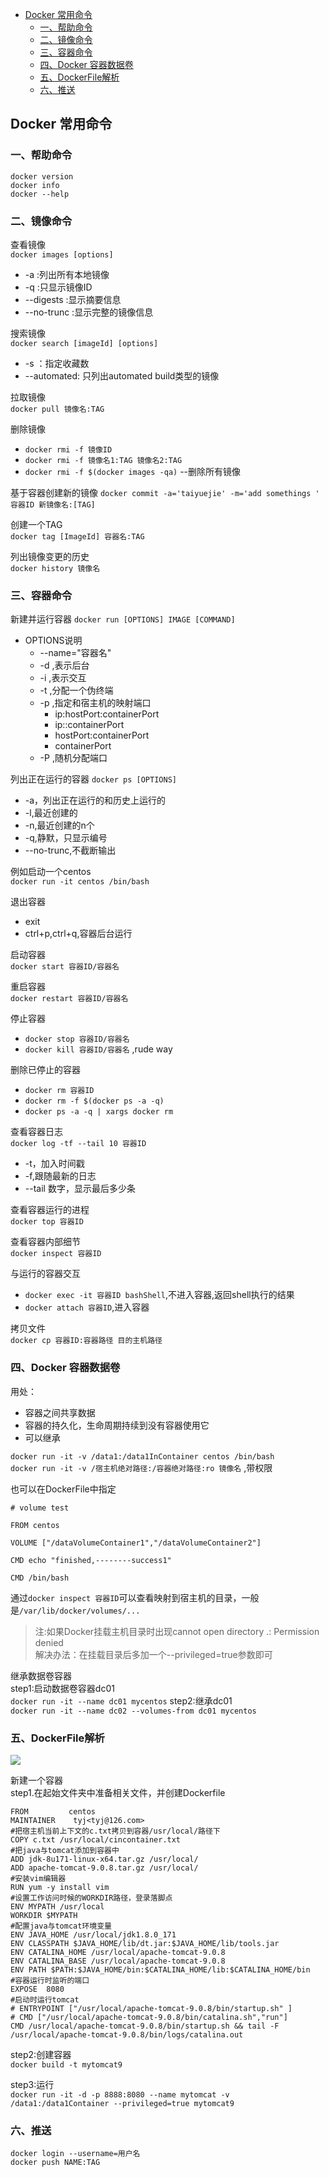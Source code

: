 <!-- TOC -->

- [Docker 常用命令](#docker-%e5%b8%b8%e7%94%a8%e5%91%bd%e4%bb%a4)
  - [一、帮助命令](#%e4%b8%80%e5%b8%ae%e5%8a%a9%e5%91%bd%e4%bb%a4)
  - [二、镜像命令](#%e4%ba%8c%e9%95%9c%e5%83%8f%e5%91%bd%e4%bb%a4)
  - [三、容器命令](#%e4%b8%89%e5%ae%b9%e5%99%a8%e5%91%bd%e4%bb%a4)
  - [四、Docker 容器数据卷](#%e5%9b%9bdocker-%e5%ae%b9%e5%99%a8%e6%95%b0%e6%8d%ae%e5%8d%b7)
  - [五、DockerFile解析](#%e4%ba%94dockerfile%e8%a7%a3%e6%9e%90)
  - [六、推送](#%e5%85%ad%e6%8e%a8%e9%80%81)

<!-- /TOC -->
## Docker 常用命令
### 一、帮助命令
 ``` 
 docker version
 docker info 
 docker --help
 ```

### 二、镜像命令
查看镜像   
`docker images [options]`
- -a :列出所有本地镜像
- -q :只显示镜像ID
- --digests :显示摘要信息
- --no-trunc :显示完整的镜像信息

搜索镜像   
`docker search [imageId] [options]`
- -s ：指定收藏数
- --automated: 只列出automated build类型的镜像

拉取镜像   
`docker pull 镜像名:TAG`

删除镜像   
- `docker rmi -f 镜像ID`
- `docker rmi -f 镜像名1:TAG 镜像名2:TAG `
- `docker rmi -f $(docker images -qa)` --删除所有镜像

基于容器创建新的镜像
`docker commit -a='taiyuejie' -m='add somethings ' 容器ID 新镜像名:[TAG]`  

创建一个TAG  
`docker tag [ImageId] 容器名:TAG`

列出镜像变更的历史  
`docker history 镜像名`

### 三、容器命令
新建并运行容器
`docker run [OPTIONS] IMAGE [COMMAND]`
- OPTIONS说明
  - --name="容器名"
  - -d ,表示后台
  - -i ,表示交互
  - -t ,分配一个伪终端
  - -p ,指定和宿主机的映射端口
    - ip:hostPort:containerPort
    - ip::containerPort
    - hostPort:containerPort
    - containerPort
  - -P ,随机分配端口

列出正在运行的容器
`docker ps [OPTIONS]`
- -a，列出正在运行的和历史上运行的
- -l,最近创建的
- -n,最近创建的n个
- -q,静默，只显示编号
- --no-trunc,不截断输出

例如启动一个centos   
`docker run -it centos /bin/bash`

退出容器
- exit
- ctrl+p,ctrl+q,容器后台运行

启动容器   
`docker start 容器ID/容器名`

重启容器   
`docker restart 容器ID/容器名`

停止容器  
- `docker stop 容器ID/容器名`
- `docker kill 容器ID/容器名` ,rude way

删除已停止的容器  
- `docker rm 容器ID`
- `docker rm -f $(docker ps -a -q)`
- `docker ps -a -q | xargs docker rm `

查看容器日志  
`docker log -tf --tail 10 容器ID`  
- -t，加入时间戳
- -f,跟随最新的日志
- --tail 数字，显示最后多少条

查看容器运行的进程  
`docker top 容器ID`  

查看容器内部细节  
`docker inspect 容器ID`        

与运行的容器交互   
- `docker exec -it 容器ID bashShell`,不进入容器,返回shell执行的结果  
- `docker attach 容器ID`,进入容器

拷贝文件   
`docker cp 容器ID:容器路径 目的主机路径`

### 四、Docker 容器数据卷
用处：   
- 容器之间共享数据
- 容器的持久化，生命周期持续到没有容器使用它
- 可以继承

`docker run -it -v /data1:/data1InContainer centos /bin/bash`    
`docker run -it -v /宿主机绝对路径:/容器绝对路径:ro 镜像名` ,带权限   

也可以在DockerFile中指定
```
# volume test

FROM centos

VOLUME ["/dataVolumeContainer1","/dataVolumeContainer2"]

CMD echo "finished,--------success1"

CMD /bin/bash
```
通过`docker inspect 容器ID`可以查看映射到宿主机的目录，一般是`/var/lib/docker/volumes/...`

> 注:如果Docker挂载主机目录时出现cannot open directory .: Permission denied   
> 解决办法：在挂载目录后多加一个--privileged=true参数即可

继承数据卷容器  
step1:启动数据卷容器dc01  
`docker run -it --name dc01 mycentos` 
step2:继承dc01  
`docker run -it --name dc02 --volumes-from dc01 mycentos`  

### 五、DockerFile解析   
![](pics/2020-02-14-17-56-47.png)

新建一个容器  
step1.在起始文件夹中准备相关文件，并创建Dockerfile  
``` shell
FROM         centos
MAINTAINER    tyj<tyj@126.com>
#把宿主机当前上下文的c.txt拷贝到容器/usr/local/路径下
COPY c.txt /usr/local/cincontainer.txt
#把java与tomcat添加到容器中
ADD jdk-8u171-linux-x64.tar.gz /usr/local/
ADD apache-tomcat-9.0.8.tar.gz /usr/local/
#安装vim编辑器
RUN yum -y install vim
#设置工作访问时候的WORKDIR路径，登录落脚点
ENV MYPATH /usr/local
WORKDIR $MYPATH
#配置java与tomcat环境变量
ENV JAVA_HOME /usr/local/jdk1.8.0_171
ENV CLASSPATH $JAVA_HOME/lib/dt.jar:$JAVA_HOME/lib/tools.jar
ENV CATALINA_HOME /usr/local/apache-tomcat-9.0.8
ENV CATALINA_BASE /usr/local/apache-tomcat-9.0.8
ENV PATH $PATH:$JAVA_HOME/bin:$CATALINA_HOME/lib:$CATALINA_HOME/bin
#容器运行时监听的端口
EXPOSE  8080
#启动时运行tomcat
# ENTRYPOINT ["/usr/local/apache-tomcat-9.0.8/bin/startup.sh" ]
# CMD ["/usr/local/apache-tomcat-9.0.8/bin/catalina.sh","run"]
CMD /usr/local/apache-tomcat-9.0.8/bin/startup.sh && tail -F /usr/local/apache-tomcat-9.0.8/bin/logs/catalina.out
```
step2:创建容器   
`docker build -t mytomcat9`  

step3:运行  
`docker run -it -d -p 8888:8080 --name mytomcat -v /data1:/data1Container --privileged=true mytomcat9`   

### 六、推送   
`docker login --username=用户名`  
`docker push NAME:TAG`

